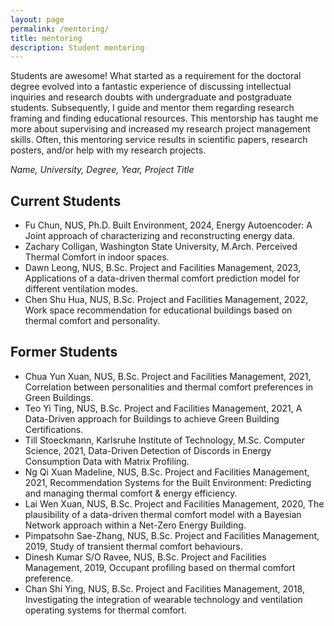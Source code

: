 ```yaml
---
layout: page
permalink: /mentoring/
title: mentoring
description: Student mentoring
---
```


Students are awesome! What started as a requirement for the doctoral degree evolved into a fantastic experience of discussing intellectual inquiries and research doubts with undergraduate and postgraduate students. Subsequently, I guide and mentor them regarding research framing and finding educational resources. This mentorship has taught me more about supervising and increased my research project management skills. Often, this mentoring service results in scientific papers, research posters, and/or help with my research projects.

_Name, University, Degree, Year, Project Title_

## Current Students
- Fu Chun, NUS, Ph.D. Built Environment, 2024, Energy Autoencoder: A Joint approach of characterizing and reconstructing energy data.
- Zachary Colligan, Washington State University, M.Arch. Perceived Thermal Comfort in indoor spaces.
- Dawn Leong, NUS, B.Sc. Project and Facilities Management, 2023, Applications of a data-driven thermal comfort prediction model for different ventilation modes.
- Chen Shu Hua, NUS, B.Sc. Project and Facilities Management, 2022, Work space recommendation for educational buildings based on thermal comfort and personality.

## Former Students
- Chua Yun Xuan, NUS, B.Sc. Project and Facilities Management, 2021, Correlation between personalities and thermal comfort preferences in Green Buildings.
- Teo Yi Ting, NUS, B.Sc. Project and Facilities Management, 2021, A Data-Driven approach for Buildings to achieve Green Building Certifications.
- Till Stoeckmann, Karlsruhe Institute of Technology, M.Sc. Computer Science, 2021, Data-Driven Detection of Discords in Energy Consumption Data with Matrix Profiling.
- Ng Qi Xuan Madeline, NUS, B.Sc. Project and Facilities Management, 2021, Recommendation Systems for the Built Environment: Predicting and managing thermal comfort & energy efficiency.
- Lai Wen Xuan, NUS, B.Sc. Project and Facilities Management, 2020, The plausibility of a data-driven thermal comfort model with a Bayesian Network approach within a Net-Zero Energy Building.
- Pimpatsohn Sae-Zhang, NUS, B.Sc. Project and Facilities Management, 2019, Study of transient thermal comfort behaviours.
- Dinesh Kumar S/O Ravee, NUS, B.Sc. Project and Facilities Management, 2019, Occupant profiling based on thermal comfort preference.
- Chan Shi Ying, NUS, B.Sc. Project and Facilities Management, 2018, Investigating the integration of wearable technology and ventilation operating systems for thermal comfort.
